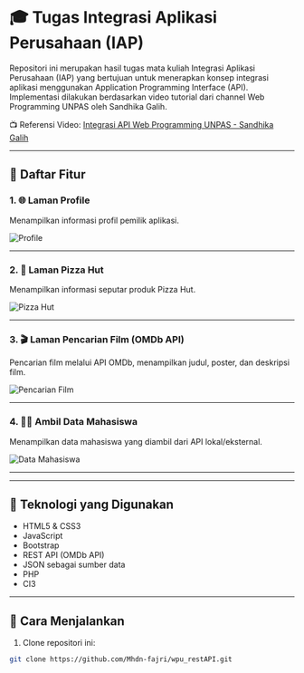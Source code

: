 # 🎓 Tugas Integrasi Aplikasi Perusahaan (IAP)

Repositori ini merupakan hasil tugas mata kuliah Integrasi Aplikasi Perusahaan (IAP) yang bertujuan untuk menerapkan konsep integrasi aplikasi menggunakan Application Programming Interface (API). Implementasi dilakukan berdasarkan video tutorial dari channel Web Programming UNPAS oleh Sandhika Galih.

📺 Referensi Video:
[Integrasi API Web Programming UNPAS - Sandhika Galih](https://www.youtube.com/watch?v=vQJJ_K1JbEA&list=PLFIM0718LjIW7AsIbnhFg15t9yx4H-sQ0)

---

## 📌 Daftar Fitur

### 1. 🌐 Laman Profile
Menampilkan informasi profil pemilik aplikasi.

![Profile](https://github.com/username/repo-name/blob/main/json/image/porto.png?raw=true)

---

### 2. 🍕 Laman Pizza Hut
Menampilkan informasi seputar produk Pizza Hut.

![Pizza Hut](https://github.com/username/repo-name/blob/main/json/image/phd.png?raw=true)

---

### 3. 🎬 Laman Pencarian Film (OMDb API)
Pencarian film melalui API OMDb, menampilkan judul, poster, dan deskripsi film.

![Pencarian Film](https://github.com/username/repo-name/blob/main/json/image/film.png?raw=true)

---

### 4. 👨‍🎓 Ambil Data Mahasiswa
Menampilkan data mahasiswa yang diambil dari API lokal/eksternal.

![Data Mahasiswa](https://github.com/username/repo-name/blob/main/json/image/dmhs.png?raw=true)

---

---

## 🔧 Teknologi yang Digunakan

- HTML5 & CSS3
- JavaScript
- Bootstrap
- REST API (OMDb API)
- JSON sebagai sumber data
- PHP
- CI3

---

## 🚀 Cara Menjalankan

1. Clone repositori ini:

 ```bash
 git clone https://github.com/Mhdn-fajri/wpu_restAPI.git
